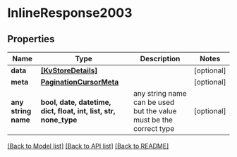 # InlineResponse2003


## Properties
Name | Type | Description | Notes
------------ | ------------- | ------------- | -------------
**data** | [**[KvStoreDetails]**](KvStoreDetails.md) |  | [optional] 
**meta** | [**PaginationCursorMeta**](PaginationCursorMeta.md) |  | [optional] 
**any string name** | **bool, date, datetime, dict, float, int, list, str, none_type** | any string name can be used but the value must be the correct type | [optional]

[[Back to Model list]](../README.md#documentation-for-models) [[Back to API list]](../README.md#documentation-for-api-endpoints) [[Back to README]](../README.md)


